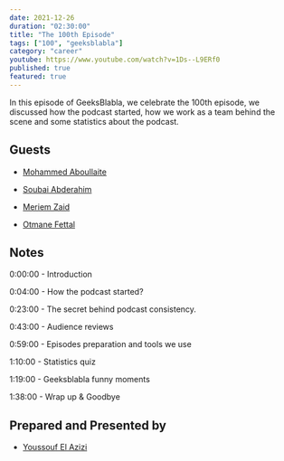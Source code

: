 ```yaml
---
date: 2021-12-26
duration: "02:30:00"
title: "The 100th Episode"
tags: ["100", "geeksblabla"]
category: "career"
youtube: https://www.youtube.com/watch?v=1Ds--L9ERf0
published: true
featured: true
---
```


In this episode of GeeksBlabla, we celebrate the 100th episode, we discussed how the podcast started, how we work as a team behind the scene and some statistics about the podcast.

## Guests

- [Mohammed Aboullaite](https://twitter.com/laytoun)

- [Soubai Abderahim](https://twitter.com/soub4i)

- [Meriem Zaid](https://twitter.com/_iMeriem)

- [Otmane Fettal](https://twitter.com/ofettal)

## Notes

0:00:00 - Introduction

0:04:00 - How the podcast started?

0:23:00 - The secret behind podcast consistency.

0:43:00 - Audience reviews

0:59:00 - Episodes preparation and tools we use

1:10:00 - Statistics quiz

1:19:00 - Geeksblabla funny moments

1:38:00 - Wrap up & Goodbye

## Prepared and Presented by

- [Youssouf El Azizi](https://elazizi.com)
